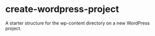 # create-wordpress-project
A starter structure for the wp-content directory on a new WordPress project.
